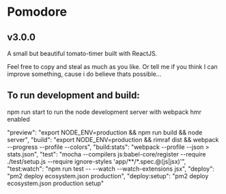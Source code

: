 # Pomodore
## v3.0.0

A small but beautiful tomato-timer built with ReactJS.

Feel free to copy and steal as much as you like. Or tell me if you think I can improve something, cause i do believe thats possible...

## To run development and build:
npm run start to run the node development server with webpack hmr enabled

"preview": "export NODE_ENV=production && npm run build && node server",
"build": "export NODE_ENV=production && rimraf dist && webpack --progress --profile --colors",
"build:stats": "webpack --profile --json > stats.json",
"test": "mocha --compilers js:babel-core/register --require ./test/setup.js --require ignore-styles 'app/**/*.spec.@(js|jsx)'",
"test:watch": "npm run test -- --watch --watch-extensions jsx",
"deploy": "pm2 deploy ecosystem.json production",
"deploy:setup": "pm2 deploy ecosystem.json production setup"
